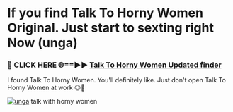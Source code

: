 # If you find Talk To Horny Women Original. Just start to sexting right Now (unga)

<h3>🔴 CLICK HERE 🌐==►► <a href="https://tinyurl.com/mtbk5fxa" rel="nofollow">Talk To Horny Women Updated finder</a></h3>

I found Talk To Horny Women. You'll definitely like. Just don't open Talk To Horny Women at work 😉💬

[![unga](https://i.imgur.com/Q8WKrnY.jpeg)](https://tinyurl.com/mtbk5fxa)
talk with horny women